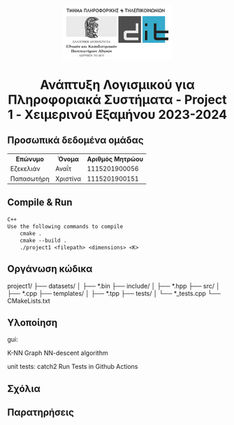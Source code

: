 <p align="center"><img src="../logo_el.png" alt="Λογότυπο ΕΚΠΑ DiT" width=50%/></p>

# <center>Ανάπτυξη Λογισμικού για Πληροφοριακά Συστήματα - Project 1 - Χειμερινού Εξαμήνου 2023-2024</center>


## Προσωπικά δεδομένα ομάδας
<table>
    <tr>
    <th>Επώνυμο</th>
    <th>Όνομα</th>
    <th>Αριθμός Μητρώου</th>
    </tr>
    <tr>
    <td>Εζεκελιάν</td>
    <td>Αναΐτ</td>
    <td>1115201900056</td>
    </tr>
    <tr>
    <td>Παπασωτήρη</td>
    <td>Χριστίνα</td>
    <td>1115201900151</td>
    </tr>
</table>

## Compile & Run
    C++
    Use the following commands to compile
        cmake .
        cmake --build . 
        ./project1 <filepath> <dimensions> <K>
    

## Οργάνωση κώδικα
project1/
    ├── datasets/
    │   ├── *.bin
    ├── include/
    │   ├── *.hpp
    ├── src/
    │   ├── *.cpp
    ├── templates/
    │   ├── *.tpp
    ├── tests/
    │   └── *_tests.cpp
    └── CMakeLists.txt

## Υλοποίηση
gui:

K-NN Graph
NN-descent algorithm

unit tests: catch2 
Run Tests in Github Actions 
    

## Σχόλια


## Παρατηρήσεις
